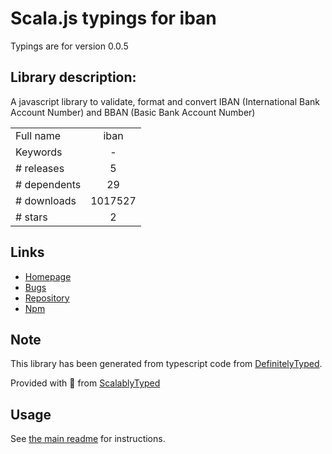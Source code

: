
# Scala.js typings for iban

Typings are for version 0.0.5

## Library description:
A javascript library to validate, format and convert IBAN (International Bank Account Number) and BBAN (Basic Bank Account Number)

|                    |                 |
| ------------------ | :-------------: |
| Full name          | iban |
| Keywords           | - |
| # releases         | 5 |
| # dependents       | 29 |
| # downloads        | 1017527 |
| # stars            | 2 |

## Links
- [Homepage](https://github.com/arhs/iban.js#readme)
- [Bugs](https://github.com/arhs/iban.js/issues)
- [Repository](https://github.com/arhs/iban.js)
- [Npm](https://www.npmjs.com/package/iban)
    


## Note
This library has been generated from typescript code from [DefinitelyTyped](https://definitelytyped.org).

Provided with :purple_heart: from [ScalablyTyped](https://github.com/oyvindberg/ScalablyTyped)

## Usage
See [the main readme](../../readme.md) for instructions.



